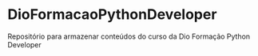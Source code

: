 # DioFormacaoPythonDeveloper
Repositório para armazenar conteúdos do curso da Dio Formação Python Developer
